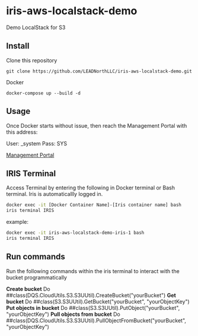 # iris-aws-localstack-demo
 Demo LocalStack for S3

## Install
Clone this repository

```
git clone https://github.com/LEADNorthLLC/iris-aws-localstack-demo.git
```

Docker

```
docker-compose up --build -d
```

## Usage
Once Docker starts without issue, then reach the Management Portal with this address: 

User: _system Pass: SYS

[Management Portal](http://localhost:45451/csp/sys/UtilHome.csp)


## IRIS Terminal
Access Terminal by entering the following in Docker terminal or Bash terminal. Iris is automaticallly logged in.
```bash
docker exec -it [Docker Container Name]-[Iris container name] bash
iris terminal IRIS
```

example: 
```bash
docker exec -it iris-aws-localstack-demo-iris-1 bash
iris terminal IRIS
```

## Run commands
Run the following commands within the iris terminal to interact with the bucket programmatically

**Create bucket** 
Do ##class(DQS.CloudUtils.S3.S3UUtil).CreateBucket("yourBucket")
**Get bucket** 
Do ##class(S3.S3UUtil).GetBucket("yourBucket", "yourObjectKey")
**Put objects in bucket**
Do ##class(S3.S3UUtil).PutObject("yourBucket", "yourObjectKey")
**Pull objects from bucket** 
Do ##class(DQS.CloudUtils.S3.S3UUtil).PullObjectFromBucket("yourBucket", "yourObjectKey")

